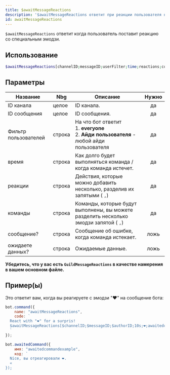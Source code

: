 ```yaml
---
title: $awaitMessageReactions
description: '$awaitMessageReactions ответит при реакции пользователя на определённые эмодзи.'
id: awaitMessageReactions
---
```


`$awaitMessageReactions` ответит когда пользователь поставит реакцию со специальным эмодзи.

## Использование

```php
$awaitMessageReactions[channelID;messageID;userFilter;time;reactions;commands;errorMessage?;awaitData?]
```

## Параметры

| Название             | Nbg    | Описание                                                                                                        | Нужно |
| -------------------- | ------ | --------------------------------------------------------------------------------------------------------------- |:-----:|
| ID канала            | целое  | ID канала.                                                                                                      |  да   |
| ID сообщения         | целое  | ID сообщения.                                                                                                   |  да   |
| Фильтр пользователей | строка | На что бот ответит <br /> 1. **everyone** <br /> 2. **Айди пользователя** - любой айди пользователя |  да   |
| время                | строка | Как долго будет выполняться команда / когда команда истечет.                                                    |  да   |
| реакции              | строка | Действия, которые можно добавить несколько, разделив их запятыми ( `,`)                                         |  да   |
| команды              | строка | Команды, которые будут выполнены, вы можете разделить несколько эмодзи запятой ( `,`)                           |  да   |
| сообщение?           | строка | Сообщение об ошибке, когда команда истекает.                                                                    | ложь  |
| ожидаете данных?     | строка | Ожидаемые данные.                                                                                               | ложь  |

**Убедитесь, что у вас есть `GuildMessageReactions` в качестве намерения в вашем основном файле.**

## Пример(ы)

Это ответит вам, когда вы реагируете с эмодзи "❤️" на сообщение бота:

```js
bot.command({
    name: "awaitMessageReactions",
    code: `
  React with "❤️" for a surpris! 
  $awaitMessageReactions[$channelID;$messageID;$authorID;10s;❤️;awaitedcommandexample;Whoops! Вы не реагировали вовремя..]
  `
});

bot.awaitedCommand({
    имя: "awaitedcommandexample",
    код: `
  Nice, вы отреагировали ❤️.
  «
});
```

